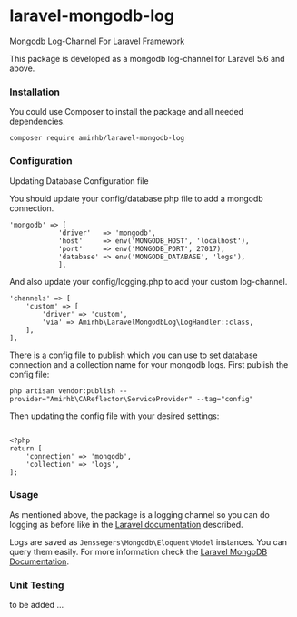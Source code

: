 # laravel-mongodb-log
Mongodb Log-Channel For Laravel Framework

This package is developed as a mongodb log-channel for Laravel 5.6 and above.

### Installation

You could use Composer to install the package and all needed dependencies.

```
composer require amirhb/laravel-mongodb-log
```

### Configuration
Updating Database Configuration file

You should update your config/database.php file to add a mongodb connection.

```
'mongodb' => [
            'driver'   => 'mongodb',
            'host'     => env('MONGODB_HOST', 'localhost'),
            'port'     => env('MONGODB_PORT', 27017),
            'database' => env('MONGODB_DATABASE', 'logs'),
            ],
``` 

And also update your config/logging.php to add your custom log-channel.

```
'channels' => [
    'custom' => [
        'driver' => 'custom',
        'via' => Amirhb\LaravelMongodbLog\LogHandler::class,
    ],
],
```

There is a config file to publish which you can use to set database connection and a collection name for your mongodb logs.
First publish the config file:

```
php artisan vendor:publish --provider="Amirhb\CAReflector\ServiceProvider" --tag="config"
```

Then updating the config file with your desired settings:

```

<?php
return [
    'connection' => 'mongodb',
    'collection' => 'logs',
];
```

### Usage
As mentioned above, the package is a logging channel so you can do logging as before like in the [Laravel documentation](https://laravel.com/docs/logging) described.

Logs are saved as ```Jenssegers\Mongodb\Eloquent\Model``` instances. You can query them easily. For more information check the [Laravel MongoDB Documentation](https://github.com/jenssegers/laravel-mongodb).

### Unit Testing
to be added ...
 
